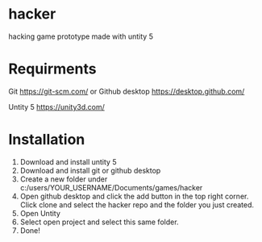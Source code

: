 # hacker
hacking game prototype made with untity 5

Requirments
===========
Git https://git-scm.com/
or
Github desktop https://desktop.github.com/

Untity 5
https://unity3d.com/

# Installation
1. Download and install untity 5
2. Download and install git or github desktop
3. Create a new folder under c:/users/YOUR_USERNAME/Documents/games/hacker
4. Open github desktop and click the add button in the top right corner. Click clone and select the hacker repo and the folder you just created.
5. Open Untity
6. Select open project and select this same folder.
7. Done!
